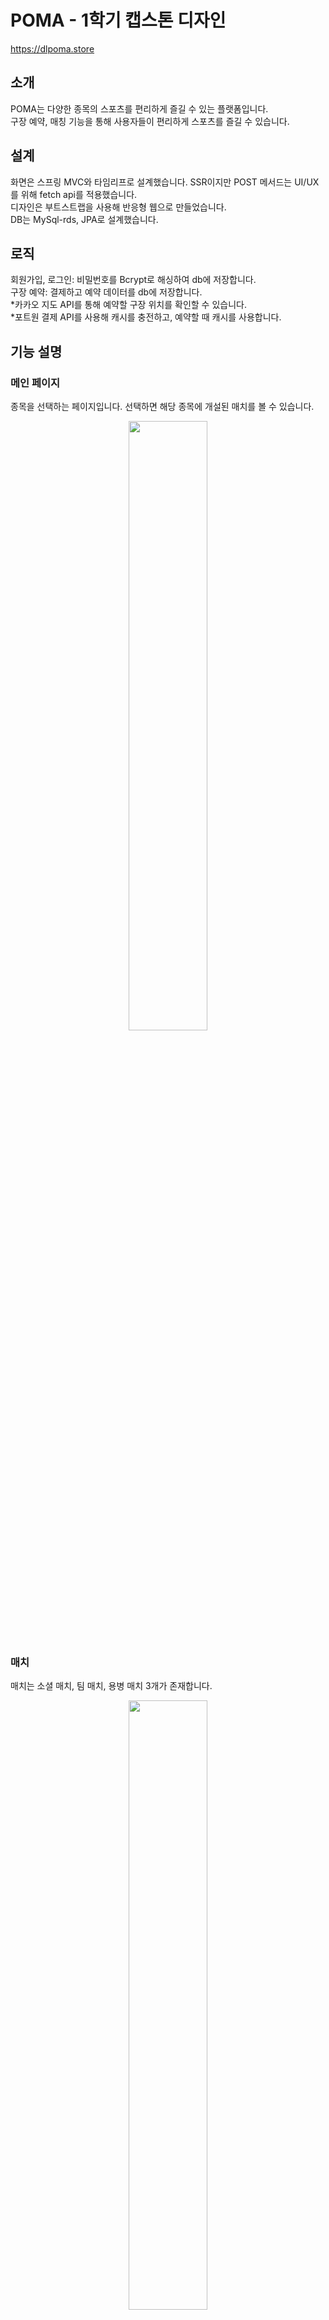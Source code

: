 # POMA - 1학기 캡스톤 디자인

https://dlpoma.store  

## 소개
POMA는 다양한 종목의 스포츠를 편리하게 즐길 수 있는 플랫폼입니다.  
구장 예약, 매칭 기능을 통해 사용자들이 편리하게 스포츠를 즐길 수 있습니다.

## 설계
화면은 스프링 MVC와 타임리프로 설계했습니다. SSR이지만 POST 메서드는 UI/UX를 위해 fetch api를 적용했습니다.  
디자인은 부트스트랩을 사용해 반응형 웹으로 만들었습니다.    
DB는 MySql-rds, JPA로 설계했습니다.  

## 로직
회원가입, 로그인: 비밀번호를 Bcrypt로 해싱하여 db에 저장합니다.  
구장 예약: 결제하고 예약 데이터를 db에 저장합니다.   
*카카오 지도 API를 통해 예약할 구장 위치를 확인할 수 있습니다.  
*포트원 결제 API를 사용해 캐시를 충전하고, 예약할 때 캐시를 사용합니다. 





  








## 기능 설명

### 메인 페이지
종목을 선택하는 페이지입니다. 선택하면 해당 종목에 개설된 매치를 볼 수 있습니다.
<p align="center">
<img src="https://github.com/user-attachments/assets/0888f4c6-6062-4016-9dda-0f2f571e83b2" width="50%" height="50%"/>
</p>

### 매치
매치는 소셜 매치, 팀 매치, 용병 매치 3개가 존재합니다.   
<p align="center">
<img src="https://github.com/user-attachments/assets/c8e7dd30-e881-4868-b07d-129649a2ee76" width="50%" height="50%"/>
</p>

소셜 매치: 개인 인원을 모집하는 매치입니다.  
팀 매치: 팀별 인원을 모집하는 매치입니다.  
용병 매치: 기존의 팀 매치에서 용병 시스템이 추가된 매치입니다.  

### 구장 예약
어느 구장을 몇 시에 예약할 지 정하는 기능입니다. 아임포트 결제 API, 카카오 지도 API를 사용합니다.
<p align="center">
<img src="https://github.com/user-attachments/assets/2c17759a-da31-4834-a7c0-3da393ad58f4" width="50%" height="50%"/>
</p>

### 고객 센터
이용자들이 의견을 남길수 있는 게시판입니다. 게시글과 댓글을 남길 수 있습니다.
<p align="center">
<img src="https://github.com/user-attachments/assets/771149c7-c421-4b11-aa97-5d54cf8e1e9d" width="50%" height="50%"/>
</p>

### 멘토 멘티
멘토 지도 후기를 남길 수 있는 게시판입니다. 별점과 간단한 코멘트를 남길 수 있습니다.
<p align="center">
<img src="https://github.com/user-attachments/assets/31d13549-d7c0-451d-a0e5-5c202cad85de" width="50%" height="50%"/>
</p>

## 프로젝트 사용 기술
SpringBoot, SpringSecurity, ThymeLeaf, Jpa, Gradle, BootStrap, JavaScript, Aws





